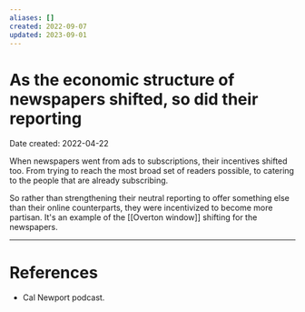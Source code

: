 ```yaml
---
aliases: []
created: 2022-09-07
updated: 2023-09-01
---
```


# As the economic structure of newspapers shifted, so did their reporting
Date created: 2022-04-22

When newspapers went from ads to subscriptions, their incentives shifted too. From  trying to reach the most broad set of readers possible, to catering to the people that are already subscribing.

So rather than strengthening their neutral reporting to offer something else than their online counterparts, they were incentivized to become more partisan. It's an example of the [[Overton window]] shifting for the newspapers.

---
# References
* Cal Newport podcast.